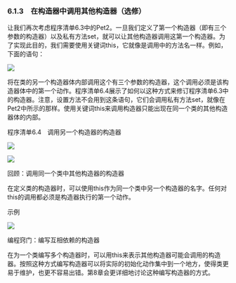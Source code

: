    

### 6.1.3　在构造器中调用其他构造器（选修）

让我们再次考虑程序清单6.3中的Pet2。一旦我们定义了第一个构造器（即有三个参数的构造器）以及私有方法set，就可以让其他构造器调用这第一个构造器。为了实现此目的，我们需要使用关键词this，它就像是调用中的方法名一样。例如，下面的语句：

![](../Images/image10340.gif)

将在类的另一个构造器体内部调用这个有三个参数的构造器，这个调用必须是该构造器体中的第一个动作。程序清单6.4展示了如何以这种方式来修订程序清单6.3中的构造器。注意，设置方法不会用到这条语句，它们会调用私有方法set，就像在Pet2中所示的那样。使用关键词this来调用构造器只能出现在同一个类的其他构造器体的内部。

程序清单6.4　调用另一个构造器的构造器

![](0-Assets/Epubook/程序员编程语言经典合集（计算机科学丛书5册套装），javapython编程语言含经典教材龙书《编译原理》%20(Bruce%20Eckel%20%20Alfred%20V.%20Aho%20%20Monica%20S.%20Lam%20etc.)%20(Z-Library)/images/image10341.jpeg)

![](0-Assets/Epubook/程序员编程语言经典合集（计算机科学丛书5册套装），javapython编程语言含经典教材龙书《编译原理》%20(Bruce%20Eckel%20%20Alfred%20V.%20Aho%20%20Monica%20S.%20Lam%20etc.)%20(Z-Library)/images/image10342.jpeg)

回顾：调用同一个类中其他构造器的构造器

在定义类的构造器时，可以使用this作为同一个类中另一个构造器的名字。任何对this的调用都必须是构造器执行的第一个动作。

示例

![](0-Assets/Epubook/程序员编程语言经典合集（计算机科学丛书5册套装），javapython编程语言含经典教材龙书《编译原理》%20(Bruce%20Eckel%20%20Alfred%20V.%20Aho%20%20Monica%20S.%20Lam%20etc.)%20(Z-Library)/images/image10343.jpeg)

编程窍门：编写互相依赖的构造器

在为一个类编写多个构造器时，可以用this来表示其他构造器可能会调用的构造器。按照这种方式编写构造器可以将实际的初始化动作集中到一个地方，使得类更易于维护，也更不容易出错。第8章会更详细地讨论这种编写构造器的方式。